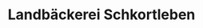 ---
title: "Landbäckerei Schkortleben"
url: /schkortleben/landbaeckerei-schkortleben/
shop: Bäckerei
---